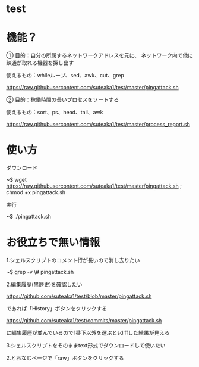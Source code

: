 # test

# 機能？
①
目的：自分の所属するネットワークアドレスを元に、
ネットワーク内で他に疎通が取れる機器を探し出す


使えるもの：whileループ、sed、awk、cut、grep


https://raw.githubusercontent.com/suteaka1/test/master/pingattack.sh

②
目的：稼働時間の長いプロセスをソートする


使えるもの：sort、ps、head、tail、awk


https://raw.githubusercontent.com/suteaka1/test/master/process_report.sh

# 使い方
ダウンロード


~$ wget https://raw.githubusercontent.com/suteaka1/test/master/pingattack.sh ; chmod +x pingattack.sh


実行


~$ ./pingattack.sh



# お役立ちで無い情報

1.シェルスクリプトのコメント行が長いので消し去りたい
 
 ~$ grep -v \\# pingattack.sh
 
2.編集履歴(黒歴史)を確認したい

https://github.com/suteaka1/test/blob/master/pingattack.sh

であれば「History」ボタンをクリックする

https://github.com/suteaka1/test/commits/master/pingattack.sh

に編集履歴が並んでいるので1番下以外を選ぶとsdiffした結果が見える

3.シェルスクリプトをそのままtext形式でダウンロードして使いたい

 2.とおなじページで「raw」ボタンをクリックする
